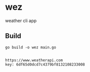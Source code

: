 # wez
weather cli app


## Build
    go build -o wez main.go  
    
    
    https://www.weatherapi.com
    key: 6df65d0dcd7c4379bf8132108233008